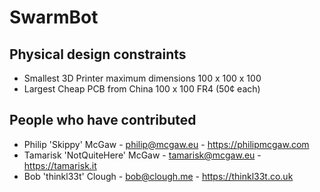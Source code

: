 # SwarmBot

## Physical design constraints

* Smallest 3D Printer maximum dimensions 100 x 100 x 100
* Largest Cheap PCB from China 100 x 100 FR4 (50¢ each)

## People who have contributed

 * Philip 'Skippy' McGaw - philip@mcgaw.eu - https://philipmcgaw.com
 * Tamarisk 'NotQuiteHere' McGaw - tamarisk@mcgaw.eu - https://tamarisk.it
 * Bob 'thinkl33t' Clough - bob@clough.me - https://thinkl33t.co.uk
